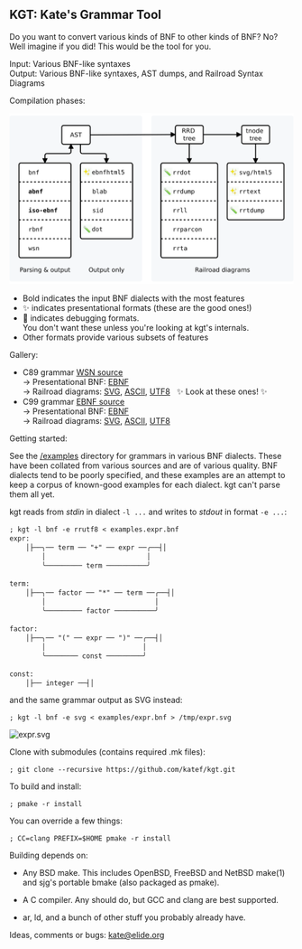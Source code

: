 
## KGT: Kate's Grammar Tool

Do you want to convert various kinds of BNF to other kinds of BNF? No?  
Well imagine if you did! This would be the tool for you.

 Input:  Various BNF-like syntaxes  
 Output: Various BNF-like syntaxes, AST dumps, and Railroad Syntax Diagrams

Compilation phases:

![phases.svg](doc/tutorial/phases.svg)

- Bold indicates the input BNF dialects with the most features
- ✨ indicates presentational formats (these are the good ones!)
- 🧪 indicates debugging formats.  
  You don't want these unless you're looking at kgt's internals.
- Other formats provide various subsets of features

Gallery:

- C89 grammar [WSN source](/examples/c_syntax.wsn)  
  → Presentational BNF:
  [EBNF](https://katef.github.io/kgt/doc/gallery/c89-ebnf.html)  
  → Railroad diagrams:
  [SVG](https://katef.github.io/kgt/doc/gallery/c89-rrd.html),
  [ASCII](https://katef.github.io/kgt/doc/gallery/c89-ascii.txt),
  [UTF8](https://katef.github.io/kgt/doc/gallery/c89-utf8.txt)   ✨ Look at these ones! ✨
- C99 grammar [EBNF source](/examples/c99-grammar.iso-ebnf)  
  → Presentational BNF:
  [EBNF](https://katef.github.io/kgt/doc/gallery/c99-ebnf.html)  
  → Railroad diagrams:
  [SVG](https://katef.github.io/kgt/doc/gallery/c99-rrd.html),
  [ASCII](https://katef.github.io/kgt/doc/gallery/c99-ascii.txt),
  [UTF8](https://katef.github.io/kgt/doc/gallery/c99-utf8.txt)

Getting started:

See the [/examples](examples/) directory for grammars in various
BNF dialects. These have been collated from various sources and
are of various quality. BNF dialects tend to be poorly specified,
and these examples are an attempt to keep a corpus of known-good
examples for each dialect. kgt can't parse them all yet.

kgt reads from _stdin_ in dialect `-l ...` and writes to _stdout_
in format `-e ...`:

    ; kgt -l bnf -e rrutf8 < examples.expr.bnf
    expr:
        │├──╮── term ── "+" ── expr ──╭──┤│
            │                         │
            ╰───────── term ──────────╯
    
    term:
        │├──╮── factor ── "*" ── term ──╭──┤│
            │                           │
            ╰───────── factor ──────────╯
    
    factor:
        │├──╮── "(" ── expr ── ")" ──╭──┤│
            │                        │
            ╰──────── const ─────────╯
    
    const:
        │├── integer ──┤│

and the same grammar output as SVG instead:

    ; kgt -l bnf -e svg < examples/expr.bnf > /tmp/expr.svg

![expr.svg](examples/expr.svg)

Clone with submodules (contains required .mk files):

    ; git clone --recursive https://github.com/katef/kgt.git

To build and install:

    ; pmake -r install

You can override a few things:

    ; CC=clang PREFIX=$HOME pmake -r install

Building depends on:

 * Any BSD make. This includes OpenBSD, FreeBSD and NetBSD make(1)
   and sjg's portable bmake (also packaged as pmake).

 * A C compiler. Any should do, but GCC and clang are best supported.

 * ar, ld, and a bunch of other stuff you probably already have.

Ideas, comments or bugs: kate@elide.org

